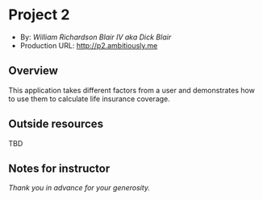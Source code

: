 # Project 2
+ By: *William Richardson Blair IV aka Dick Blair*
+ Production URL: <http://p2.ambitiously.me>

## Overview
This application takes different factors from a user and demonstrates how to use them to calculate life insurance coverage.

## Outside resources
TBD


## Notes for instructor
*Thank you in advance for your generosity.*
